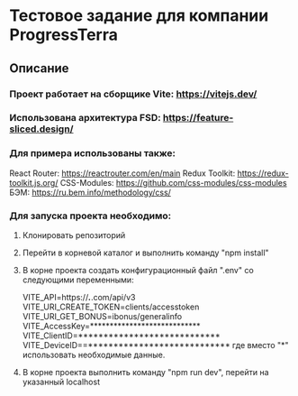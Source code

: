 # Тестовое задание для компании ProgressTerra

## Описание
### Проект работает на сборщике Vite: https://vitejs.dev/
### Использована архитектура FSD: https://feature-sliced.design/

### Для примера использованы также:
React Router: https://reactrouter.com/en/main
Redux Toolkit: https://redux-toolkit.js.org/
CSS-Modules: https://github.com/css-modules/css-modules
БЭМ: https://ru.bem.info/methodology/css/

### Для запуска проекта необходимо:
1. Клонировать репозиторий
2. Перейти в корневой каталог и выполнить команду "npm install"
3. В корне проекта создать конфигурационный файл ".env" со следующими переменными:

    VITE_API=https://***.***.com/api/v3
    VITE_URI_CREATE_TOKEN=clients/accesstoken
    VITE_URI_GET_BONUS=ibonus/generalinfo
    VITE_AccessKey=****************************
    VITE_ClientID=****************************
    VITE_DeviceID==****************************
 где вместо "*" использовать необходимые данные.

4. В корне проекта выполнить команду "npm run dev", перейти на указанный localhost
